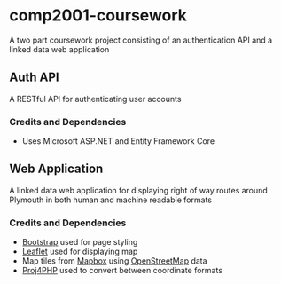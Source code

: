 # comp2001-coursework
A two part coursework project consisting of an authentication API and a linked data web application

## Auth API
A RESTful API for authenticating user accounts

### Credits and Dependencies
- Uses Microsoft ASP.NET and Entity Framework Core

## Web Application
A linked data web application for displaying right of way routes around Plymouth in both human and machine readable formats

### Credits and Dependencies
- [Bootstrap](https://getbootstrap.com/) used for page styling
- [Leaflet](https://leafletjs.com/) used for displaying map
- Map tiles from [Mapbox](https://www.mapbox.com/) using [OpenStreetMap](https://www.openstreetmap.org/copyright) data
- [Proj4PHP](https://github.com/proj4php/proj4php) used to convert between coordinate formats

